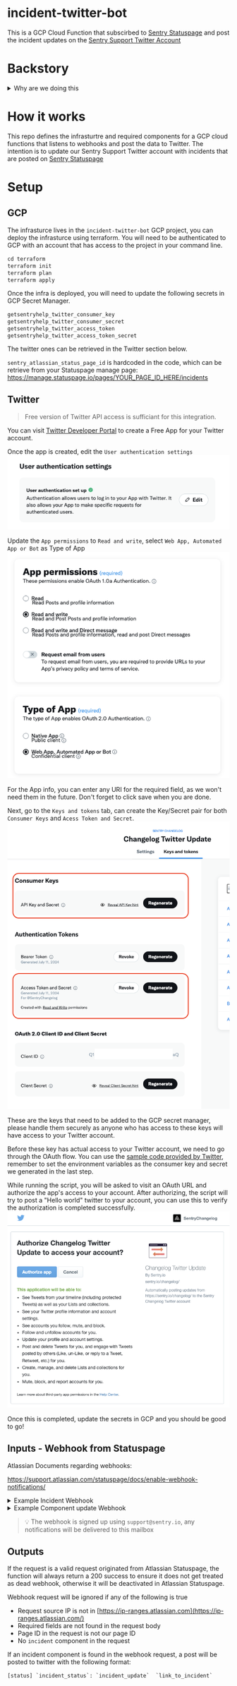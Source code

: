 # incident-twitter-bot
 
This is a GCP Cloud Function that subscirbed to [Sentry Statuspage](https://status.sentry.io/) and post the incident updates on the [Sentry Support Twitter Account](https://x.com/getsentryhelp)

# Backstory
<details>
    <summary>Why are we doing this</summary>

As part of the cookieless project, we noticed that twitter related cookies are dropped on the status.sentry.io page. After some investigation, we identified that it was dropped by the Twitter embedded from the Subscribe to Updates feature.

We tried to use the custom JavaScript and CSS feature in Statuspage to remove the Twitter embedded, but was only able to remove it after the script was dropped but not before, in which Twitter cookies are still dropped on our statuspage. We also reached out Atlassian support team on this, but we were only offered with a feature request but no real solution.

To remove the Twitter cookies and tracker, but also retain the functionality to share updates to Twitter, we decide to build something in house that rely on webhook and Google Cloud Function to deliver the feature.
</details>


# How it works

This repo defines the infrasturtre and required components for a GCP cloud functions that listens to webhooks and post the data to Twitter. The intention is to update our Sentry Support Twitter account with incidents that are posted on [Sentry Statuspage](https://status.sentry.io/)

# Setup

## GCP
The infrasturce lives in the `incident-twitter-bot` GCP project, you can deploy the infrasturce using terraform. You will need to be authenticated to GCP with an account that has access to the project in your command line.

```
cd terraform
terraform init
terraform plan
terraform apply
```
Once the infra is deployed, you will need to update the following secrets in GCP Secret Manager.
```
getsentryhelp_twitter_consumer_key
getsentryhelp_twitter_consumer_secret
getsentryhelp_twitter_access_token
getsentryhelp_twitter_access_token_secret
```
The twitter ones can be retrieved in the Twitter section below.

`sentry_atlassian_status_page_id` is hardcoded in the code, which can be retrieve from your Statuspage manage page: https://manage.statuspage.io/pages/YOUR_PAGE_ID_HERE/incidents

## Twitter

> Free version of Twitter API access is sufficiant for this integration.

You can visit [Twitter Developer Portal](https://developer.twitter.com/en/portal/projects-and-apps) to create a Free App for your Twitter account.

Once the app is created, edit the `User authentication settings`
![User authentication settings](img/Twitter_user_authentication_settings.png)

Update the `App permissions` to `Read and write`, select `Web App, Automated App or Bot` as Type of App
![User authentication settings 2](img/Twitter_user_authentication_settings_2.png)

For the App info, you can enter any URI for the required field, as we won't need them in the future. Don't forget to click save when you are done.

Next, go to the `Keys and tokens` tab, can create the Key/Secret pair for both `Consumer Keys` and `Acess Token and Secret`.
![Keys and Tokens](img/Twitter_keys_and_tokens.png)

These are the keys that need to be added to the GCP secret manager, please handle them securely as anyone who has access to these keys will have access to your Twitter account.

Before these key has actual access to your Twitter account, we need to go through the OAuth flow. You can use the [sample code provided by Twitter](https://github.com/xdevplatform/Twitter-API-v2-sample-code/blob/main/Manage-Tweets/create_tweet.py), remember to set the environment variables as the consumer key and secret we generated in the last step. 

While running the script, you will be asked to visit an OAuth URL and authorize the app's access to your account. After authorizing, the script will try to post a "Hello world" twitter to your account, you can use this to verify the authorization is completed successfully.
![Twitter OAuth](img/Twitter_oauth.png)

Once this is completed, update the secrets in GCP and you should be good to go!

## Inputs - Webhook from Statuspage

Atlassian Documents regarding webhooks: 

https://support.atlassian.com/statuspage/docs/enable-webhook-notifications/

<details> 
    <summary> Example Incident Webhook</summary>
    
    {
       "meta":{
          "unsubscribe":"http://statustest.flyingkleinbrothers.com:5000/?unsubscribe=j0vqr9kl3513",
          "documentation":"http://doers.statuspage.io/customer-notifications/webhooks/"
       },
       "page":{
          "id": "j2mfxwj97wnj",
          "status_indicator": "high",
          "status_description": "Major System Outage"
       },
       "incident":{
          "backfilled":false,
          "created_at":"2013-05-29T15:08:51-06:00",
          "impact":"high",
          "impact_override":null,
          "monitoring_at":"2013-05-29T16:07:53-06:00",
          "postmortem_body":null,
          "postmortem_body_last_updated_at":null,
          "postmortem_ignored":false,
          "postmortem_notified_subscribers":false,
          "postmortem_notified_twitter":false,
          "postmortem_published_at":null,
          "resolved_at":null,
          "scheduled_auto_transition":false,
          "scheduled_for":null,
          "scheduled_remind_prior":false,
          "scheduled_reminded_at":null,
          "scheduled_until":null,
          "shortlink":"https://status.sentry.io/incidents/bt27tt1h1wsd?u=jwjgrfrf3pjj",
          "status":"monitoring",
          "updated_at":"2013-05-29T16:30:35-06:00",
          "id":"lbkhbwn21v5q",
          "organization_id":"j2mfxwj97wnj",
          "incident_updates":[
             {
                "body":"A fix has been implemented and we are monitoring the results.",
                "created_at":"2013-05-29T16:07:53-06:00",
                "display_at":"2013-05-29T16:07:53-06:00",
                "status":"monitoring",
                "twitter_updated_at":null,
                "updated_at":"2013-05-29T16:09:09-06:00",
                "wants_twitter_update":false,
                "id":"drfcwbnpxnr6",
                "incident_id":"lbkhbwn21v5q"
             },
             {
                "body":"We are waiting for the cloud to come back online and will update when we have further information",
                "created_at":"2013-05-29T15:18:51-06:00",
                "display_at":"2013-05-29T15:18:51-06:00",
                "status":"identified",
                "twitter_updated_at":null,
                "updated_at":"2013-05-29T15:28:51-06:00",
                "wants_twitter_update":false,
                "id":"2rryghr4qgrh",
                "incident_id":"lbkhbwn21v5q"
             },
             {
                "body":"The cloud, located in Norther Virginia, has once again gone the way of the dodo.",
                "created_at":"2013-05-29T15:08:51-06:00",
                "display_at":"2013-05-29T15:08:51-06:00",
                "status":"investigating",
                "twitter_updated_at":null,
                "updated_at":"2013-05-29T15:28:51-06:00",
                "wants_twitter_update":false,
                "id":"qbbsfhy5s9kk",
                "incident_id":"lbkhbwn21v5q"
             }
          ],
          "name":"Virginia Is Down"
       }
    }
</details>
    
<details> 
    <summary>Example Component update Webhook</summary>
    
    {
       "meta":{
          "unsubscribe":"http://statustest.flyingkleinbrothers.com:5000/?unsubscribe=j0vqr9kl3513",
          "documentation":"http://doers.statuspage.io/customer-notifications/webhooks/"
       },
       "page":{
          "id": "j2mfxwj97wnj",
          "status_indicator": "major",
          "status_description": "Partial System Outage"
       },
       "component_update":{
          "created_at":"2013-05-29T21:32:28Z",
          "new_status":"operational",
          "old_status":"major_outage",
          "id":"k7730b5v92bv",
          "component_id":"rb5wq1dczvbm"
       },
       "component":{
          "created_at":"2013-05-29T21:32:28Z",
          "id":"rb5wq1dczvbm",
          "name":"Some Component",
          "status":"operational"
       }
    }
</details>


> 💡 The webhook is signed up using `support@sentry.io`, any notifications will be delivered to this mailbox

## Outputs

If the request is a valid request originated from Atlassian Statuspage, the function will always return a 200 success to ensure it does not get treated as dead webhook, otherwise it will be deactivated in Atlassian Statuspage.

Webhook request will be ignored if any of the following is true

- Request source IP is not in [https://ip-ranges.atlassian.com](https://ip-ranges.atlassian.com/)
- Required fields are not found in the request body
- Page ID in the request is not our page ID
- No `incident` component in the request

If an incident component is found in the webhook request, a post will be posted to twitter with the following format:
```
[status] `incident_status`: `incident_update`  `link_to_incident`
```
